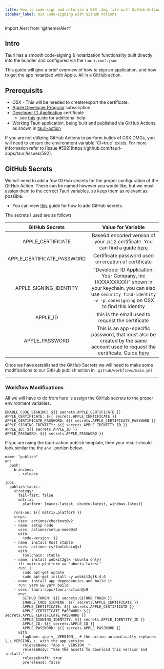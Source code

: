 ```yaml
---
title: How to code-sign and notorize a OSX .dmg file with GitHub Actions
sidebar_label: OSX Code-signing with GitHub Actions
---
```


import Alert from '@theme/Alert'

## Intro

Tauri has a smooth code-signing & notarization functionality built directly into the bundler and configured via the `tauri.conf.json` 

This guide will give a brief overview of how to sign an application, and how to get the app notarized with Apple. All in a GitHub action. 

## Prerequisits 
- OSX - This will be needed to create/export the certificate.
- [Apple Developer Program](https://developer.apple.com/programs/) subscription
- [Developer ID Application](https://developer.apple.com/developer-id/) certificate
  - see [this](https://localazy.com/blog/how-to-automatically-sign-macos-apps-using-github-actions#reference) guide for additional help
- Working Tauri application, being built and published via GitHub Actions, as shown in [tauri-action](https://github.com/tauri-apps/tauri-action)  

<Alert title="Note" icon="info-alt">
If you are not utilizing GitHub Actions to perform builds of OSX DMGs, you will need to ensure the environment variable `CI=true` exists. For more information refer to [Issue #592](https://github.com/tauri-apps/tauri/issues/592).
</Alert>

## GitHub Secrets

We will need to add a few GitHub secrets for the proper configuration of the GitHub Action. These can be named however you would like, but we must assign them to the correct Tauri variables, so keep them as relevant as possible. 
- You can view [this](https://docs.github.com/en/actions/reference/encrypted-secrets) guide for how to add GitHub secrets. 

The secrets I used are as follows

| GitHub Secrets | Value for Variable |
|     :---:      |        :---:            |
|APPLE_CERTIFICATE| Base64 encoded version of your .p12 certificate. You can find a guide [here](https://localazy.com/blog/how-to-automatically-sign-macos-apps-using-github-actions#reference)|
|APPLE_CERTIFICATE_PASSWORD|Certificate password used on creation of certificate|
|APPLE_SIGNING_IDENTITY|"Developer ID Application: Your Company, Inc (XXXXXXXXX)" shown in your keychain. you can also use `security find-identity -v -p codesigning` on OSX to find this identity |
|APPLE_ID|this is the email used to request the certificate|
APPLE_PASSWORD|This is an app-specific password, that must also be created by the same account used to request the certificate. Guide [here](https://support.apple.com/en-ca/HT204397)| 

Once we have established the GitHub Secrets we will need to make some modifications to our GitHub publish action in `.github/workflows/main.yml` 


---
### Workflow Modifications

All we will have to do from here is assign the GitHub secrets to the proper environment variables. 
```
ENABLE_CODE_SIGNING: ${{ secrets.APPLE_CERTIFICATE }}
APPLE_CERTIFICATE: ${{ secrets.APPLE_CERTIFICATE }}
APPLE_CERTIFICATE_PASSWORD: ${{ secrets.APPLE_CERTIFICATE_PASSWORD }}
APPLE_SIGNING_IDENTITY: ${{ secrets.APPLE_IDENTITY_ID }}
APPLE_ID: ${{ secrets.APPLE_ID }}
APPLE_PASSWORD: ${{ secrets.APPLE_PASSWORD }}
```

If you are using the tauri-action publish template, then your result should look similar the the `env:` portion below. 
```
name: "publish"
on:
  push:
    branches:
      - release

jobs:
  publish-tauri:
    strategy:
      fail-fast: false
      matrix:
        platform: [macos-latest, ubuntu-latest, windows-latest]

    runs-on: ${{ matrix.platform }}
    steps:
    - uses: actions/checkout@v2
    - name: setup node
      uses: actions/setup-node@v2
      with:
        node-version: 12
    - name: install Rust stable
      uses: actions-rs/toolchain@v1
      with:
        toolchain: stable
    - name: install webkit2gtk (ubuntu only)
      if: matrix.platform == 'ubuntu-latest'
      run: |
        sudo apt-get update
        sudo apt-get install -y webkit2gtk-4.0
    - name: install app dependencies and build it
      run: yarn && yarn build
    - uses: tauri-apps/tauri-action@v0
      env:
        GITHUB_TOKEN: ${{ secrets.GITHUB_TOKEN }}
        ENABLE_CODE_SIGNING: ${{ secrets.APPLE_CERTIFICATE }}
        APPLE_CERTIFICATE: ${{ secrets.APPLE_CERTIFICATE }}
        APPLE_CERTIFICATE_PASSWORD: ${{ secrets.APPLE_CERTIFICATE_PASSWORD }}
        APPLE_SIGNING_IDENTITY: ${{ secrets.APPLE_IDENTITY_ID }}
        APPLE_ID: ${{ secrets.APPLE_ID }}
        APPLE_PASSWORD: ${{ secrets.APPLE_PASSWORD }}
      with:
        tagName: app-v__VERSION__ # the action automatically replaces \_\_VERSION\_\_ with the app version
        releaseName: "App v__VERSION__"
        releaseBody: "See the assets to download this version and install."
        releaseDraft: true
        prerelease: false
```
